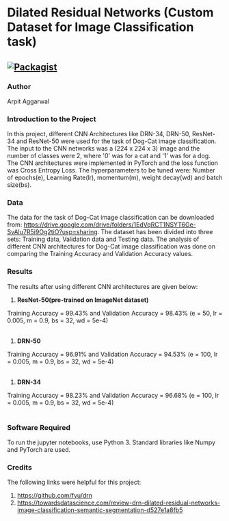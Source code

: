 # Dilated Residual Networks (Custom Dataset for Image Classification task)

[![Packagist](https://img.shields.io/packagist/l/doctrine/orm.svg)](LICENSE.md)
---


### Author
Arpit Aggarwal


### Introduction to the Project
In this project, different CNN Architectures like DRN-34, DRN-50, ResNet-34 and ResNet-50 were used for the task of Dog-Cat image classification. The input to the CNN networks was a (224 x 224 x 3) image and the number of classes were 2, where '0' was for a cat and '1' was for a dog. The CNN architectures were implemented in PyTorch and the loss function was Cross Entropy Loss. The hyperparameters to be tuned were: Number of epochs(e), Learning Rate(lr), momentum(m), weight decay(wd) and batch size(bs).


### Data
The data for the task of Dog-Cat image classification can be downloaded from: https://drive.google.com/drive/folders/1EdVqRCT1NSYT6Ge-SvAIu7R5i9Og2tiO?usp=sharing. The dataset has been divided into three sets: Training data, Validation data and Testing data. The analysis of different CNN architectures for Dog-Cat image classification was done on comparing the Training Accuracy and Validation Accuracy values.


### Results
The results after using different CNN architectures are given below:


1. <b>ResNet-50(pre-trained on ImageNet dataset)</b><br>

Training Accuracy = 99.43% and Validation Accuracy = 98.43% (e = 50, lr = 0.005, m = 0.9, bs = 32, wd = 5e-4)<br><br>

1. <b>DRN-50</b><br>

Training Accuracy = 96.91% and Validation Accuracy = 94.53% (e = 100, lr = 0.005, m = 0.9, bs = 32, wd = 5e-4)<br><br>

1. <b>DRN-34</b><br>

Training Accuracy = 98.23% and Validation Accuracy = 96.68% (e = 100, lr = 0.005, m = 0.9, bs = 32, wd = 5e-4)<br><br>


### Software Required
To run the jupyter notebooks, use Python 3. Standard libraries like Numpy and PyTorch are used.


### Credits
The following links were helpful for this project:
1. https://github.com/fyu/drn
2. https://towardsdatascience.com/review-drn-dilated-residual-networks-image-classification-semantic-segmentation-d527e1a8fb5
